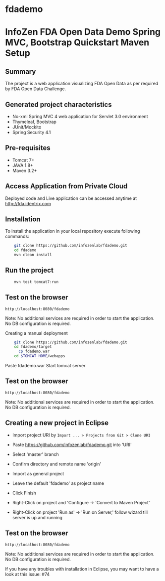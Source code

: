 # fdademo
InfoZen FDA Open Data Demo
Spring MVC, Bootstrap Quickstart Maven Setup
=========================================

Summary
-------
The project is a web application visualizing FDA Open Data as per required by FDA Open Data Challenge.

Generated project characteristics
---------------------------------
* No-xml Spring MVC 4 web application for Servlet 3.0 environment
* Thymeleaf, Bootstrap
* JUnit/Mockito
* Spring Security 4.1

Pre-requisites
--------------
* Tomcat 7+
* JAVA 1.8+
* Maven 3.2+

Access Application from Private Cloud
-------------------------------------

Deployed code and Live application can be accessed anytime at http://fda.identrix.com

Installation
------------

To install the application in your local repository execute following commands:

```bash
    git clone https://github.com/infozenlab/fdademo.git
    cd fdademo
    mvn clean install
```

Run the project
----------------

```bash
	mvn test tomcat7:run
```

Test on the browser
-------------------

	http://localhost:8080/fdademo

Note: No additional services are required in order to start the application. No DB configuration is required.

Creating a manual deployment
```bash
    git clone https://github.com/infozenlab/fdademo.git
    cd fdademo/target
	  cp fdademo.war
    cd $TOMCAT_HOME/webapps
```
  Paste fdademo.war
  Start tomcat server

Test on the browser
-------------------

	http://localhost:8080/fdademo

Note: No additional services are required in order to start the application. No DB configuration is required.

Creating a new project in Eclipse
----------------------------------

* Import project URI by `Import ... > Projects from Git > Clone URI`
* Paste https://github.com/infozenlab/fdademo.git into 'URI'
* Select 'master' branch
* Confirm directory and remote name 'origin'
* Import as general project
* Leave the default 'fdademo' as project name
* Click Finish

* Right-Click on project and 'Configure -> 'Convert to Maven Project'
* Right-Click on project 'Run as' -> 'Run on Server,' follow wizard till server is up and running

Test on the browser
-------------------

	http://localhost:8080/fdademo

Note: No additional services are required in order to start the application. No DB configuration is required.


If you have any troubles with installation in Eclipse, you may want to have a look at this issue: #74
